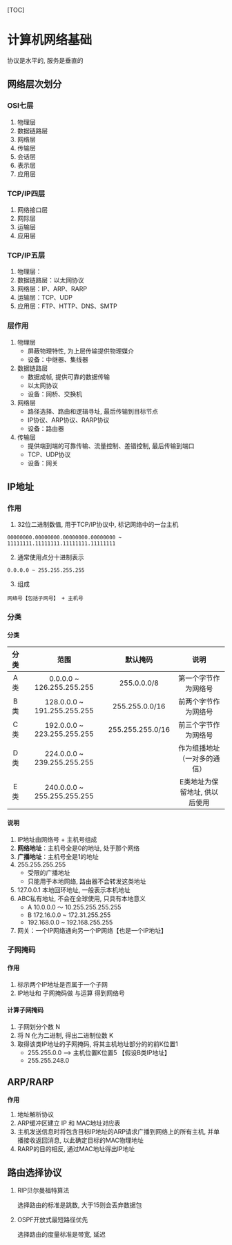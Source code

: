 [TOC]

# 计算机网络基础

协议是水平的, 服务是垂直的

## 网络层次划分

### OSI七层

1.  物理层
2.  数据链路层
3.  网络层
4.  传输层
5.  会话层
6.  表示层
7.  应用层

### TCP/IP四层

1.  网络接口层
2.  网际层
3.  运输层
4.  应用层

### TCP/IP五层

1.  物理层：
2.  数据链路层：以太网协议
3.  网络层：IP、ARP、RARP
4.  运输层：TCP、UDP
5.  应用层：FTP、HTTP、DNS、SMTP



### 层作用

1.  物理层
    *   屏蔽物理特性, 为上层传输提供物理媒介
    *   设备：中继器、集线器
2.  数据链路层
    *   数据成帧, 提供可靠的数据传输
    *   以太网协议
    *   设备：网桥、交换机
3.  网络层
    *   路径选择、路由和逻辑寻址, 最后传输到目标节点
    *   IP协议、ARP协议、RARP协议
    *   设备：路由器
4.  传输层
    *   提供端到端的可靠传输、流量控制、差错控制, 最后传输到端口
    *   TCP、UDP协议
    *   设备：网关

## IP地址

### 作用

1.  32位二进制数值, 用于TCP/IP协议中, 标记网络中的一台主机

~~~
00000000.00000000.00000000.00000000 ~ 11111111.11111111.11111111.11111111
~~~

2.  通常使用点分十进制表示

~~~
0.0.0.0 ~ 255.255.255.255
~~~

3.  组成

~~~
网络号【包括子网号】 + 主机号
~~~

### 分类

#### 分类

| 分类 |            范围             |     默认掩码     |             说明              |
| :--: | :-------------------------: | :--------------: | :---------------------------: |
| A类  |  0.0.0.0 ~ 126.255.255.255  |   255.0.0.0/8    |     第一个字节作为网络号      |
| B类  | 128.0.0.0 ~ 191.255.255.255 |  255.255.0.0/16  |     前两个字节作为网络号      |
| C类  | 192.0.0.0 ~ 223.255.255.255 | 255.255.255.0/16 |     前三个字节作为网络号      |
| D类  | 224.0.0.0 ~ 239.255.255.255 |                  | 作为组播地址（一对多的通信）  |
| E类  | 240.0.0.0 ~ 255.255.255.255 |                  | E类地址为保留地址, 供以后使用 |

#### 说明

1.  IP地址由网络号 + 主机号组成
2.  **网络地址**：主机号全是0的地址, 处于那个网络
3.  **广播地址**：主机号全是1的地址
4.  255.255.255.255
    *   受限的广播地址
    *   只能用于本地网络, 路由器不会转发这类地址
5.  127.0.0.1 本地回环地址, 一般表示本机地址
6.  ABC私有地址, 不会在全球使用, 只具有本地意义
    *   A  10.0.0.0 ～ 10.255.255.255.255
    *   B   172.16.0.0 ~ 172.31.255.255
    *   192.168.0.0 ~ 192.168.255.255
7.  网关：一个IP网络通向另一个IP网络【也是一个IP地址】

### 子网掩码

#### 作用

1. 标示两个IP地址是否属于一个子网
2. IP地址和 子网掩码做 与运算 得到网络号

#### 计算子网掩码

1.  子网划分个数 N
2.  将 N 化为二进制, 得出二进制位数 K
3.  取得该类IP地址的子网掩码, 将其主机地址部分的的前K位置1
    *   255.255.0.0  ——> 主机位置K位置5  【假设B类IP地址】
    *   255.255.248.0

## ARP/RARP

**作用**

1.  地址解析协议
2.  ARP缓冲区建立 IP 和 MAC地址对应表
3.  主机发送信息时将包含目标IP地址的ARP请求广播到网络上的所有主机, 并单播接收返回消息, 以此确定目标的MAC物理地址
4.  RARP的目的相反, 通过MAC地址得出IP地址

## 路由选择协议

1. RIP贝尔曼福特算法

    选择路由的标准是跳数, 大于15则会丢弃数据包

2. OSPF开放式最短路径优先

    选择路由的度量标准是带宽, 延迟

